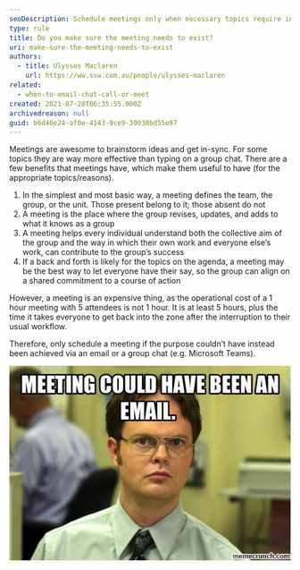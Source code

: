 ```yaml
---
seoDescription: Schedule meetings only when necessary topics require in-person discussion or collaboration to achieve collective understanding and alignment.
type: rule
title: Do you make sure the meeting needs to exist?
uri: make-sure-the-meeting-needs-to-exist
authors:
  - title: Ulysses Maclaren
    url: https://ww.ssw.com.au/people/ulysses-maclaren
related:
  - when-to-email-chat-call-or-meet
created: 2021-07-20T06:35:55.000Z
archivedreason: null
guid: b6d46e24-af0e-4143-9ce9-39038bd55e97
---
```


Meetings are awesome to brainstorm ideas and get in-sync. For some topics they are way more effective than typing on a group chat. There are a few benefits that meetings have, which make them useful to have (for the appropriate topics/reasons).

<!--endintro-->

1. In the simplest and most basic way, a meeting defines the team, the group, or the unit. Those present belong to it; those absent do not
2. A meeting is the place where the group revises, updates, and adds to what it knows as a group
3. A meeting helps every individual understand both the collective aim of the group and the way in which their own work and everyone else’s work, can contribute to the group’s success
4. If a back and forth is likely for the topics on the agenda, a meeting may be the best way to let everyone have their say, so the group can align on a shared commitment to a course of action

However, a meeting is an expensive thing, as the operational cost of a 1 hour meeting with 5 attendees is not 1 hour. It is at least 5 hours, plus the time it takes everyone to get back into the zone after the interruption to their usual workflow.

Therefore, only schedule a meeting if the purpose couldn’t have instead been achieved via an email or a group chat (e.g. Microsoft Teams).

![](meeting-could-be-email.jpg)
